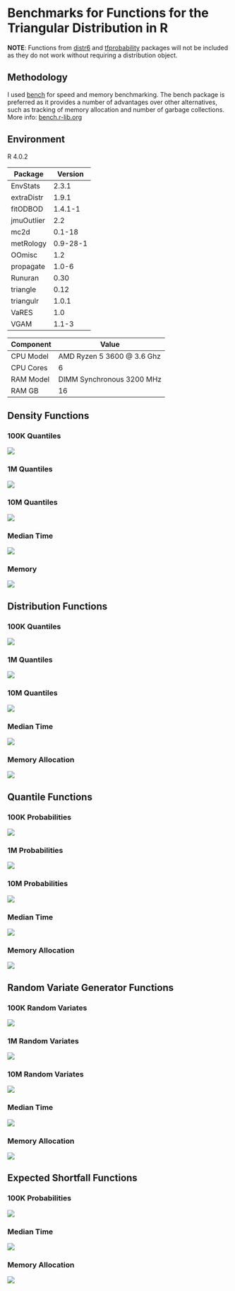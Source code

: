 # Benchmarks for Functions for the Triangular Distribution in R

**NOTE**: Functions from [distr6](https://alan-turing-institute.github.io/distr6/) and [tfprobability](https://rstudio.github.io/tfprobability/) packages will not be included as they do not work without requiring a distribution object.


## Methodology

I used [bench](bench.r-lib.org) for speed and memory benchmarking. The bench package is preferred as it provides a number of advantages over other alternatives, such as tracking of memory allocation and number of garbage collections. More info: [bench.r-lib.org](http://bench.r-lib.org/)


## Environment

R 4.0.2

Package    | Version
---------- | -------
EnvStats   | 2.3.1
extraDistr | 1.9.1
fitODBOD   | 1.4.1-1
jmuOutlier | 2.2
mc2d       | 0.1-18
metRology  | 0.9-28-1
OOmisc     | 1.2
propagate  | 1.0-6
Runuran    | 0.30
triangle   | 0.12
triangulr  | 1.0.1
VaRES      | 1.0
VGAM       | 1.1-3

Component |	Value
--------- | -----
CPU Model | AMD Ryzen 5 3600 @ 3.6 Ghz
CPU Cores | 6
RAM Model | DIMM Synchronous 3200 MHz
RAM GB    | 16


## Density Functions

### 100K Quantiles
![](plot/dbench_5.png)

### 1M Quantiles
![](plot/dbench_6.png)

### 10M Quantiles
![](plot/dbench_7.png)

### Median Time
![](plot/dbench_time.png)

### Memory
![](plot/dbench_mem.png)


## Distribution Functions

### 100K Quantiles
![](plot/pbench_5.png)

### 1M Quantiles
![](plot/pbench_6.png)

### 10M Quantiles
![](plot/pbench_7.png)

### Median Time
![](plot/pbench_time.png)

### Memory Allocation
![](plot/pbench_mem.png)


## Quantile Functions

### 100K Probabilities
![](plot/qbench_5.png)

### 1M Probabilities
![](plot/qbench_6.png)

### 10M Probabilities
![](plot/qbench_7.png)

### Median Time
![](plot/qbench_time.png)

### Memory Allocation
![](plot/qbench_mem.png)


## Random Variate Generator Functions

### 100K Random Variates
![](plot/rbench_5.png)

### 1M Random Variates
![](plot/rbench_6.png)

### 10M Random Variates
![](plot/rbench_7.png)

### Median Time
![](plot/rbench_time.png)

### Memory Allocation
![](plot/rbench_mem.png)


## Expected Shortfall Functions

### 100K Probabilities
![](plot/esbench_5.png)

### Median Time
![](plot/esbench_time.png)

### Memory Allocation
![](plot/esbench_mem.png)
